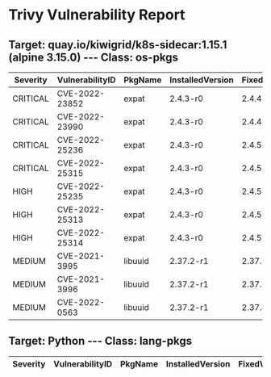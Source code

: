 # Trivy Vulnerability Report

## Target: quay.io/kiwigrid/k8s-sidecar:1.15.1 (alpine 3.15.0) --- Class: os-pkgs
|Severity|VulnerabilityID|PkgName|InstalledVersion|FixedVersion|
|--------|---------------|-------|----------------|------------|
|CRITICAL|CVE-2022-23852|expat|2.4.3-r0|2.4.4-r0|
|CRITICAL|CVE-2022-23990|expat|2.4.3-r0|2.4.4-r0|
|CRITICAL|CVE-2022-25236|expat|2.4.3-r0|2.4.5-r0|
|CRITICAL|CVE-2022-25315|expat|2.4.3-r0|2.4.5-r0|
|HIGH|CVE-2022-25235|expat|2.4.3-r0|2.4.5-r0|
|HIGH|CVE-2022-25313|expat|2.4.3-r0|2.4.5-r0|
|HIGH|CVE-2022-25314|expat|2.4.3-r0|2.4.5-r0|
|MEDIUM|CVE-2021-3995|libuuid|2.37.2-r1|2.37.3-r0|
|MEDIUM|CVE-2021-3996|libuuid|2.37.2-r1|2.37.3-r0|
|MEDIUM|CVE-2022-0563|libuuid|2.37.2-r1|2.37.4-r0|

## Target: Python --- Class: lang-pkgs
|Severity|VulnerabilityID|PkgName|InstalledVersion|FixedVersion|
|--------|---------------|-------|----------------|------------|
